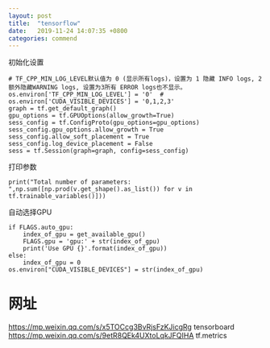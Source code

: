 ```yaml
---
layout: post
title:  "tensorflow"
date:   2019-11-24 14:07:35 +0800
categories: commend
---
```


初始化设置
```
# TF_CPP_MIN_LOG_LEVEL默认值为 0 (显示所有logs)，设置为 1 隐藏 INFO logs, 2 额外隐藏WARNING logs, 设置为3所有 ERROR logs也不显示。
os.environ['TF_CPP_MIN_LOG_LEVEL'] = '0'  #
os.environ['CUDA_VISIBLE_DEVICES'] = '0,1,2,3'
graph = tf.get_default_graph()
gpu_options = tf.GPUOptions(allow_growth=True)
sess_config = tf.ConfigProto(gpu_options=gpu_options)
sess_config.gpu_options.allow_growth = True
sess_config.allow_soft_placement = True
sess_config.log_device_placement = False
sess = tf.Session(graph=graph, config=sess_config)
```

打印参数
``` 
print("Total number of parameters: ",np.sum([np.prod(v.get_shape().as_list()) for v in tf.trainable_variables()]))
```

自动选择GPU
```
if FLAGS.auto_gpu:
    index_of_gpu = get_available_gpu()
    FLAGS.gpu = 'gpu:' + str(index_of_gpu)
    print('Use GPU {}'.format(index_of_gpu))
else:
    index_of_gpu = 0
os.environ["CUDA_VISIBLE_DEVICES"] = str(index_of_gpu)
```
# 网址
<https://mp.weixin.qq.com/s/x5TOCcg3BvRjsFzKJicgRg> tensorboard
<https://mp.weixin.qq.com/s/9etR8QEk4UXtoLqkJFQIHA> tf.metrics
